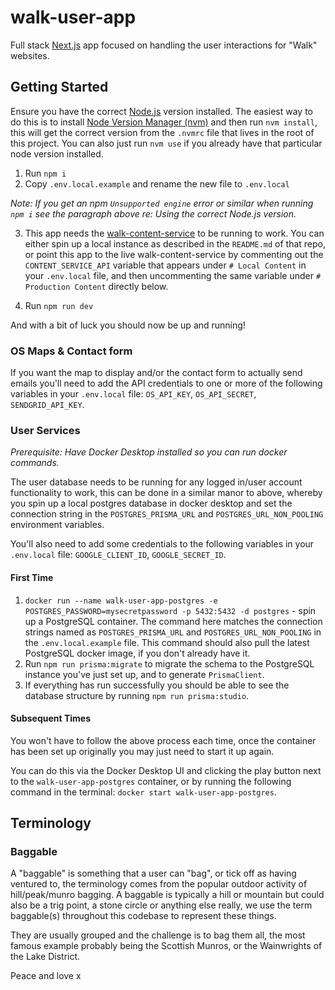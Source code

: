 # walk-user-app

Full stack [Next.js](https://github.com/vercel/next.js) app focused on handling the user interactions for "Walk" websites.

## Getting Started

Ensure you have the correct [Node.js](https://github.com/nodejs/node) version installed. The easiest way to do this is to install [Node Version Manager (nvm)](https://github.com/nvm-sh/nvm) and then run `nvm install`, this will get the correct version from the `.nvmrc` file that lives in the root of this project. You can also just run `nvm use` if you already have that particular node version installed.

1. Run `npm i`
2. Copy `.env.local.example` and rename the new file to `.env.local`

_Note: If you get an npm `Unsupported engine` error or similar when running `npm i` see the paragraph above re: Using the correct Node.js version._

3. This app needs the [walk-content-service](https://github.com/al-tron/walk-content-service) to be running to work. You can either spin up a local instance as described in the `README.md` of that repo, or point this app to the live walk-content-service by commenting out the `CONTENT_SERVICE_API` variable that appears under `# Local Content` in your `.env.local` file, and then uncommenting the same variable under `# Production Content` directly below.

4. Run `npm run dev`

And with a bit of luck you should now be up and running!

### OS Maps & Contact form

If you want the map to display and/or the contact form to actually send emails you'll need to add the API credentials to one or more of the following variables in your `.env.local` file: `OS_API_KEY`, `OS_API_SECRET`, `SENDGRID_API_KEY`.

### User Services

_Prerequisite: Have Docker Desktop installed so you can run docker commands._

The user database needs to be running for any logged in/user account functionality to work, this can be done in a similar manor to above, whereby you spin up a local postgres database in docker desktop and set the connection string in the `POSTGRES_PRISMA_URL` and `POSTGRES_URL_NON_POOLING` environment variables.

You'll also need to add some credentials to the following variables in your `.env.local` file: `GOOGLE_CLIENT_ID`, `GOOGLE_SECRET_ID`.

#### First Time

1. `docker run --name walk-user-app-postgres -e POSTGRES_PASSWORD=mysecretpassword -p 5432:5432 -d postgres` - spin up a PostgreSQL container. The command here matches the connection strings named as `POSTGRES_PRISMA_URL` and `POSTGRES_URL_NON_POOLING` in the `.env.local.example` file. This command should also pull the latest PostgreSQL docker image, if you don't already have it.
2. Run `npm run prisma:migrate` to migrate the schema to the PostgreSQL instance you've just set up, and to generate `PrismaClient`.
3. If everything has run successfully you should be able to see the database structure by running `npm run prisma:studio`.

#### Subsequent Times

You won't have to follow the above process each time, once the container has been set up originally you may just need to start it up again.

You can do this via the Docker Desktop UI and clicking the play button next to the `walk-user-app-postgres` container, or by running the following command in the terminal: `docker start walk-user-app-postgres`.

## Terminology

### Baggable

A "baggable" is something that a user can "bag", or tick off as having ventured to, the terminology comes from the popular outdoor activity of hill/peak/munro bagging. A baggable is typically a hill or mountain but could also be a trig point, a stone circle or anything else really, we use the term baggable(s) throughout this codebase to represent these things.

They are usually grouped and the challenge is to bag them all, the most famous example probably being the Scottish Munros, or the Wainwrights of the Lake District.

Peace and love x
